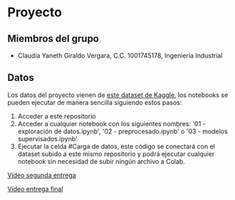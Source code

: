 # Proyecto
## Miembros del grupo
- Claudia Yaneth Giraldo Vergara, C.C. 1001745178, Ingeniería Industrial

## Datos

Los datos del proyecto vienen de [este dataset de Kaggle](https://www.kaggle.com/datasets/jonamjar/h1b-data-set-2017?select=H-1B_Disclosure_Data_FY17.csv), los notebooks se pueden ejecutar de manera sencilla siguiendo estos pasos:

1. Acceder a este repositorio
2. Acceder a cualquier notebook con los siguientes nombres: '01 - exploración de datos.ipynb', '02 - preprocesado.ipynb' o '03 - modelos supervisados.ipynb'
3. Ejecutar la celda #Carga de datos, este código se conectará con el dataset subido a este mismo repositorio y podrá ejecutar cualquier notebook sin necesidad de subir ningún archivo a Colab.


[Vídeo segunda entrega](https://youtu.be/s1mlCKBJMPo)

[Vídeo entrega final](https://www.youtube.com/watch?v=_Tzt2K3tQFE)


